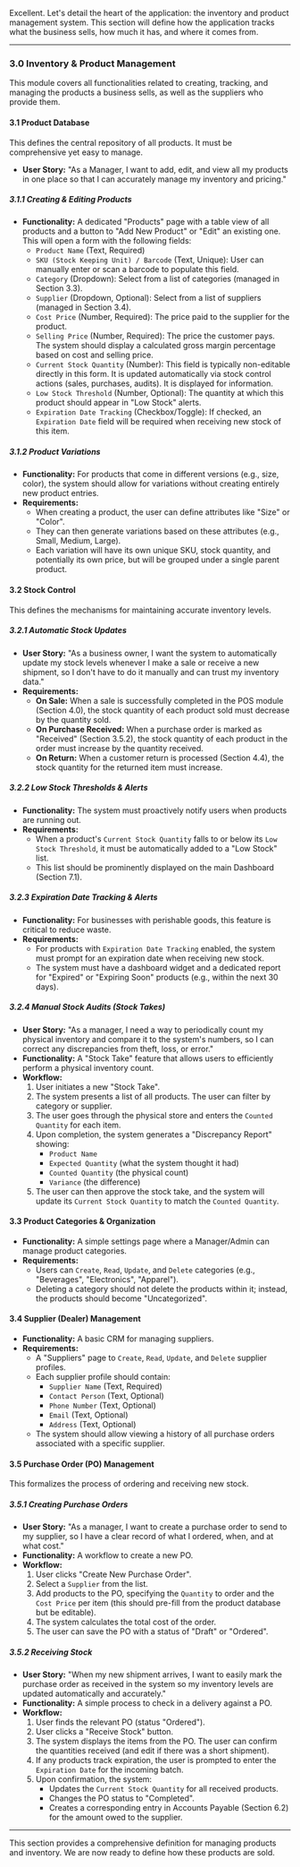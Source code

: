 Excellent. Let's detail the heart of the application: the inventory and product management system. This section will define how the application tracks what the business sells, how much it has, and where it comes from.

---

### **3.0 Inventory & Product Management**

This module covers all functionalities related to creating, tracking, and managing the products a business sells, as well as the suppliers who provide them.

#### **3.1 Product Database**

This defines the central repository of all products. It must be comprehensive yet easy to manage.

- **User Story:** "As a Manager, I want to add, edit, and view all my products in one place so that I can accurately manage my inventory and pricing."

##### **3.1.1 Creating & Editing Products**

- **Functionality:** A dedicated "Products" page with a table view of all products and a button to "Add New Product" or "Edit" an existing one. This will open a form with the following fields:
  - `Product Name` (Text, Required)
  - `SKU (Stock Keeping Unit) / Barcode` (Text, Unique): User can manually enter or scan a barcode to populate this field.
  - `Category` (Dropdown): Select from a list of categories (managed in Section 3.3).
  - `Supplier` (Dropdown, Optional): Select from a list of suppliers (managed in Section 3.4).
  - `Cost Price` (Number, Required): The price paid to the supplier for the product.
  - `Selling Price` (Number, Required): The price the customer pays. The system should display a calculated gross margin percentage based on cost and selling price.
  - `Current Stock Quantity` (Number): This field is typically non-editable directly in this form. It is updated automatically via stock control actions (sales, purchases, audits). It is displayed for information.
  - `Low Stock Threshold` (Number, Optional): The quantity at which this product should appear in "Low Stock" alerts.
  - `Expiration Date Tracking` (Checkbox/Toggle): If checked, an `Expiration Date` field will be required when receiving new stock of this item.

##### **3.1.2 Product Variations**

- **Functionality:** For products that come in different versions (e.g., size, color), the system should allow for variations without creating entirely new product entries.
- **Requirements:**
  - When creating a product, the user can define attributes like "Size" or "Color".
  - They can then generate variations based on these attributes (e.g., Small, Medium, Large).
  - Each variation will have its own unique SKU, stock quantity, and potentially its own price, but will be grouped under a single parent product.

#### **3.2 Stock Control**

This defines the mechanisms for maintaining accurate inventory levels.

##### **3.2.1 Automatic Stock Updates**

- **User Story:** "As a business owner, I want the system to automatically update my stock levels whenever I make a sale or receive a new shipment, so I don't have to do it manually and can trust my inventory data."
- **Requirements:**
  - **On Sale:** When a sale is successfully completed in the POS module (Section 4.0), the stock quantity of each product sold must decrease by the quantity sold.
  - **On Purchase Received:** When a purchase order is marked as "Received" (Section 3.5.2), the stock quantity of each product in the order must increase by the quantity received.
  - **On Return:** When a customer return is processed (Section 4.4), the stock quantity for the returned item must increase.

##### **3.2.2 Low Stock Thresholds & Alerts**

- **Functionality:** The system must proactively notify users when products are running out.
- **Requirements:**
  - When a product's `Current Stock Quantity` falls to or below its `Low Stock Threshold`, it must be automatically added to a "Low Stock" list.
  - This list should be prominently displayed on the main Dashboard (Section 7.1).

##### **3.2.3 Expiration Date Tracking & Alerts**

- **Functionality:** For businesses with perishable goods, this feature is critical to reduce waste.
- **Requirements:**
  - For products with `Expiration Date Tracking` enabled, the system must prompt for an expiration date when receiving new stock.
  - The system must have a dashboard widget and a dedicated report for "Expired" or "Expiring Soon" products (e.g., within the next 30 days).

##### **3.2.4 Manual Stock Audits (Stock Takes)**

- **User Story:** "As a manager, I need a way to periodically count my physical inventory and compare it to the system's numbers, so I can correct any discrepancies from theft, loss, or error."
- **Functionality:** A "Stock Take" feature that allows users to efficiently perform a physical inventory count.
- **Workflow:**
  1.  User initiates a new "Stock Take".
  2.  The system presents a list of all products. The user can filter by category or supplier.
  3.  The user goes through the physical store and enters the `Counted Quantity` for each item.
  4.  Upon completion, the system generates a "Discrepancy Report" showing:
      - `Product Name`
      - `Expected Quantity` (what the system thought it had)
      - `Counted Quantity` (the physical count)
      - `Variance` (the difference)
  5.  The user can then approve the stock take, and the system will update its `Current Stock Quantity` to match the `Counted Quantity`.

#### **3.3 Product Categories & Organization**

- **Functionality:** A simple settings page where a Manager/Admin can manage product categories.
- **Requirements:**
  - Users can `Create`, `Read`, `Update`, and `Delete` categories (e.g., "Beverages", "Electronics", "Apparel").
  - Deleting a category should not delete the products within it; instead, the products should become "Uncategorized".

#### **3.4 Supplier (Dealer) Management**

- **Functionality:** A basic CRM for managing suppliers.
- **Requirements:**
  - A "Suppliers" page to `Create`, `Read`, `Update`, and `Delete` supplier profiles.
  - Each supplier profile should contain:
    - `Supplier Name` (Text, Required)
    - `Contact Person` (Text, Optional)
    - `Phone Number` (Text, Optional)
    - `Email` (Text, Optional)
    - `Address` (Text, Optional)
  - The system should allow viewing a history of all purchase orders associated with a specific supplier.

#### **3.5 Purchase Order (PO) Management**

This formalizes the process of ordering and receiving new stock.

##### **3.5.1 Creating Purchase Orders**

- **User Story:** "As a manager, I want to create a purchase order to send to my supplier, so I have a clear record of what I ordered, when, and at what cost."
- **Functionality:** A workflow to create a new PO.
- **Workflow:**
  1.  User clicks "Create New Purchase Order".
  2.  Select a `Supplier` from the list.
  3.  Add products to the PO, specifying the `Quantity` to order and the `Cost Price` per item (this should pre-fill from the product database but be editable).
  4.  The system calculates the total cost of the order.
  5.  The user can save the PO with a status of "Draft" or "Ordered".

##### **3.5.2 Receiving Stock**

- **User Story:** "When my new shipment arrives, I want to easily mark the purchase order as received in the system so my inventory levels are updated automatically and accurately."
- **Functionality:** A simple process to check in a delivery against a PO.
- **Workflow:**
  1.  User finds the relevant PO (status "Ordered").
  2.  User clicks a "Receive Stock" button.
  3.  The system displays the items from the PO. The user can confirm the quantities received (and edit if there was a short shipment).
  4.  If any products track expiration, the user is prompted to enter the `Expiration Date` for the incoming batch.
  5.  Upon confirmation, the system:
      - Updates the `Current Stock Quantity` for all received products.
      - Changes the PO status to "Completed".
      - Creates a corresponding entry in Accounts Payable (Section 6.2) for the amount owed to the supplier.

---

This section provides a comprehensive definition for managing products and inventory. We are now ready to define how these products are sold.
